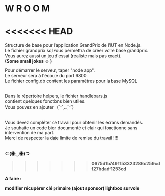 # W R O O M
<<<<<<< HEAD
=======
Structure de base pour l'application GrandPrix de l'IUT en Node.js.<br />
Le fichier grandprix.sql vous permettra de créer votre base grandprix.<br />
Vous aurez aussi un jeu d'essai (réaliste mais pas exact).<br />
<b>(Some small jokes ☺ )</b><br />


Pour démarrer le serveur, taper "node app".<br />
Le serveur sera à l'écoute du port 6800.<br />
Le fichier config.db contient les paramètres pour la base MySQL<br /><br />

Dans le répertoire helpers, le fichier handlebars.js<br />
contient quelques fonctions bien utiles.<br />
Vous pouvez en ajouter （︶︿︶）<br /><br />

Vous devez compléter ce travail pour obtenir les écrans demandés.<br />
Je souhaite un code bien documenté et clair qui fonctionne sans <br /> intervention de ma part.<br />
Merci de respecter la date limite de remise du travail !!!!<br /><br />

<b> ⊂(◉‿◉)つ <b><br />
>>>>>>> 0675d1b7491153323286c259cdf27bdadf1253cd


A faire :

modifier
récupérer clé primaire (ajout sponsor)
lightbox
survole
